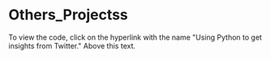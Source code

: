 # Others_Projectss
To view the code, click on the hyperlink with the name "Using Python to get insights from Twitter."
Above this text.
